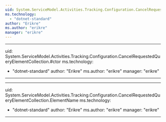 ```yaml
---
uid: System.ServiceModel.Activities.Tracking.Configuration.CancelRequestedQueryElementCollection
ms.technology: 
  - "dotnet-standard"
author: "Erikre"
ms.author: "erikre"
manager: "erikre"
---
```


---
uid: System.ServiceModel.Activities.Tracking.Configuration.CancelRequestedQueryElementCollection.#ctor
ms.technology: 
  - "dotnet-standard"
author: "Erikre"
ms.author: "erikre"
manager: "erikre"
---

---
uid: System.ServiceModel.Activities.Tracking.Configuration.CancelRequestedQueryElementCollection.ElementName
ms.technology: 
  - "dotnet-standard"
author: "Erikre"
ms.author: "erikre"
manager: "erikre"
---
